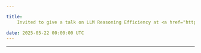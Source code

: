 ```yaml
---

title:
    Invited to give a talk on LLM Reasoning Efficiency at <a href="https://meetings.informs.org/wordpress/annual/">INFORMS 2025</a>. See you in Atlanta!

date: 2025-05-22 00:00:00 UTC
---
```


---


